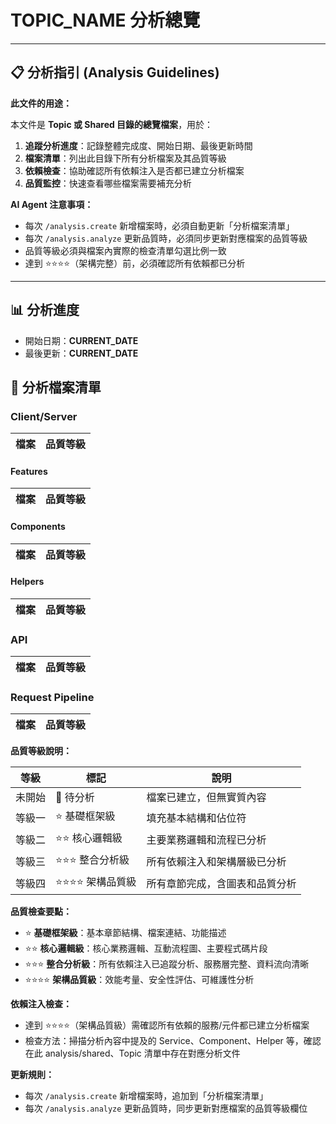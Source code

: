 # __TOPIC_NAME__ 分析總覽

---

## 📋 分析指引 (Analysis Guidelines)

**此文件的用途：**

本文件是 **Topic 或 Shared 目錄的總覽檔案**，用於：

1. **追蹤分析進度**：記錄整體完成度、開始日期、最後更新時間
2. **檔案清單**：列出此目錄下所有分析檔案及其品質等級
3. **依賴檢查**：協助確認所有依賴注入是否都已建立分析檔案
4. **品質監控**：快速查看哪些檔案需要補充分析

**AI Agent 注意事項：**
- 每次 `/analysis.create` 新增檔案時，必須自動更新「分析檔案清單」
- 每次 `/analysis.analyze` 更新品質時，必須同步更新對應檔案的品質等級
- 品質等級必須與檔案內實際的檢查清單勾選比例一致
- 達到 ⭐⭐⭐⭐（架構完整）前，必須確認所有依賴都已分析

---

## 📊 分析進度
- 開始日期：__CURRENT_DATE__
- 最後更新：__CURRENT_DATE__

## 📂 分析檔案清單

### Client/Server

| 檔案 | 品質等級 |
|------|----------|

#### Features

| 檔案 | 品質等級 |
|------|----------|

#### Components

| 檔案 | 品質等級 |
|------|----------|

#### Helpers

| 檔案 | 品質等級 |
|------|----------|

### API

| 檔案 | 品質等級 |
|------|----------|

### Request Pipeline

| 檔案 | 品質等級 |
|------|----------|


**品質等級說明：**

| 等級 | 標記 | 說明 |
|------|------|------|
| 未開始 | 📝 待分析 | 檔案已建立，但無實質內容 |
| 等級一 | ⭐ 基礎框架級 | 填充基本結構和佔位符 |
| 等級二 | ⭐⭐ 核心邏輯級 | 主要業務邏輯和流程已分析 |
| 等級三 | ⭐⭐⭐ 整合分析級 | 所有依賴注入和架構層級已分析 |
| 等級四 | ⭐⭐⭐⭐ 架構品質級 | 所有章節完成，含圖表和品質分析 |

**品質檢查要點：**
- ⭐ **基礎框架級**：基本章節結構、檔案連結、功能描述
- ⭐⭐ **核心邏輯級**：核心業務邏輯、互動流程圖、主要程式碼片段
- ⭐⭐⭐ **整合分析級**：所有依賴注入已追蹤分析、服務層完整、資料流向清晰
- ⭐⭐⭐⭐ **架構品質級**：效能考量、安全性評估、可維護性分析

**依賴注入檢查：**
- 達到 ⭐⭐⭐⭐（架構品質級）需確認所有依賴的服務/元件都已建立分析檔案
- 檢查方法：掃描分析內容中提及的 Service、Component、Helper 等，確認在此 analysis/shared、Topic 清單中存在對應分析文件

**更新規則：**
- 每次 `/analysis.create` 新增檔案時，追加到「分析檔案清單」
- 每次 `/analysis.analyze` 更新品質時，同步更新對應檔案的品質等級欄位